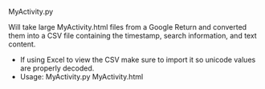 MyActivity.py

Will take large MyActivity.html files from a Google Return and converted them into a CSV file containing the timestamp, search information, and text content.
- If using Excel to view the CSV make sure to import it so unicode values are properly decoded.
- Usage: MyActivity.py MyActivity.html
